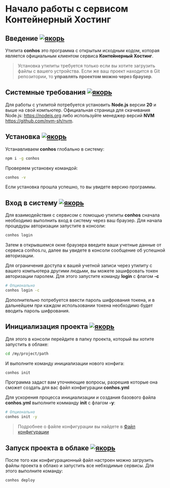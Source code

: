 # Начало работы с сервисом Контейнерный Хостинг

## Введение [![якорь](https://conhos.ru/images/icons/link.svg)](#intro)

Утилита **conhos** это программа с открытым исходным кодом, которая является официальным клиентом сервиса **Контейнерный Хостинг**.

> Установка утилиты требуется только если вы хотите загрузить файлы с вашего устройства. Если же ваш проект находится в Git репозитории, то **управлять проектом можно через браузер**.

## Системные требования [![якорь](https://conhos.ru/images/icons/link.svg)](#requirements)

Для работы с утилитой потребуется установить **Node.js** версии **20** и выше на свой компьютер. Официальная страница для скачивания Node.js: https://nodejs.org либо используйте менеджер версий **NVM** https://github.com/nvm-sh/nvm.

## Установка [![якорь](https://conhos.ru/images/icons/link.svg)](#install)

Устанавливаем **conhos** глобально в систему:

```sh
npm i -g conhos
```

Проверяем установку командой:

```sh
conhos -v
```

Если установка прошла успешно, то вы увидете версию программы.

## Вход в систему [![якорь](https://conhos.ru/images/icons/link.svg)](#login)

Для взаимодействия с сервисом с помощью утилиты **conhos** сначала необходимо выполнить вход в систему через ваш браузер.
Для начала процедуры авторизации запустите в консоли:

```sh
conhos login
```

Затем в открывшемся окне браузера введите ваши учетные данные от сервиса conhos.ru, далее вы увидете в консоли сообщение об успешной авторизации.

Для ограничения доступа к вашей учетной записи через утилиту с вашего компьютера другими людьми, вы можете зашифровать токен авторизации паролем.
Для этого запустите команду **login** с флагом **-с**

```sh
# Опционально
conhos login -c
```

Дополнительно потребуется ввести пароль шифрования токена, и в дальнейшем при каждом использовании токена необходимо будет вводить пароль шифрования.

## Инициализация проекта [![якорь](https://conhos.ru/images/icons/link.svg)](#init)

Для этого в консоли перейдите в папку проекта, который вы хотите запустить в облаке:

```sh
cd /my/project/path
```

И выполните команду инициализации нового конфига:

```sh
conhos init
```

Программа задаст вам уточняющие вопросы, разрешив которые она сможет создать для вас файл конфигурации **conhos.yml**

Для ускорения процесса инициализации и создания базового файла **conhos.yml** выполните комманду **init** с флагом **-y**:

```sh
# Опционально
conhos init -y
```

> Подробнее о файле конфигурации вы найдете в [Файл конфигурации](./ConfigFile.md#пример_файла_конфигурации)

## Запуск проекта в облаке [![якорь](https://conhos.ru/images/icons/link.svg)](#deploy)

После того как конфигурационный файл настроен можно загрузить файлы проекта в облако и запустить все небходимые сервисы.
Для этого выполните команду:

```sh
conhos deploy
```
